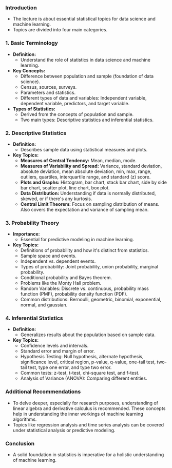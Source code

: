 
### **Introduction**
- The lecture is about essential statistical topics for data science and machine learning.
- Topics are divided into four main categories.

### **1. Basic Terminology**
- **Definition:**
  - Understand the role of statistics in data science and machine learning.
- **Key Concepts:**
  - Difference between population and sample (foundation of data science).
  - Census, sources, surveys.
  - Parameters and statistics.
  - Different types of data and variables: Independent variable, dependent variable, predictors, and target variable.
- **Types of Statistics:**
  - Derived from the concepts of population and sample.
  - Two main types: Descriptive statistics and inferential statistics.

### **2. Descriptive Statistics**
- **Definition:**
  - Describes sample data using statistical measures and plots.
- **Key Topics:**
  - **Measures of Central Tendency:** Mean, median, mode.
  - **Measures of Variability and Spread:** Variance, standard deviation, absolute deviation, mean absolute deviation, min, max, range, outliers, quartiles, interquartile range, and standard (z) score.
  - **Plots and Graphs:** Histogram, bar chart, stack bar chart, side by side bar chart, scatter plot, line chart, box plot.
  - **Data Distribution:** Understanding if data is normally distributed, skewed, or if there's any kurtosis.
  - **Central Limit Theorem:** Focus on sampling distribution of means. Also covers the expectation and variance of sampling mean.

### **3. Probability Theory**
- **Importance:**
  - Essential for predictive modeling in machine learning.
- **Key Topics:**
  - Definitions of probability and how it's distinct from statistics.
  - Sample space and events.
  - Independent vs. dependent events.
  - Types of probability: Joint probability, union probability, marginal probability.
  - Conditional probability and Bayes theorem.
  - Problems like the Monty Hall problem.
  - Random Variables: Discrete vs. continuous, probability mass function (PMF), probability density function (PDF).
  - Common distributions: Bernoulli, geometric, binomial, exponential, normal, and gaussian.

### **4. Inferential Statistics**
- **Definition:**
  - Generalizes results about the population based on sample data.
- **Key Topics:**
  - Confidence levels and intervals.
  - Standard error and margin of error.
  - Hypothesis Testing: Null hypothesis, alternate hypothesis, significance level, critical region, p-value, q-value, one-tail test, two-tail test, type one error, and type two error.
  - Common tests: z-test, t-test, chi-square test, and f-test.
  - Analysis of Variance (ANOVA): Comparing different entities.

### **Additional Recommendations**
- To delve deeper, especially for research purposes, understanding of linear algebra and derivative calculus is recommended. These concepts help in understanding the inner workings of machine learning algorithms.
- Topics like regression analysis and time series analysis can be covered under statistical analysis or predictive modeling.

### **Conclusion**
- A solid foundation in statistics is imperative for a holistic understanding of machine learning.

